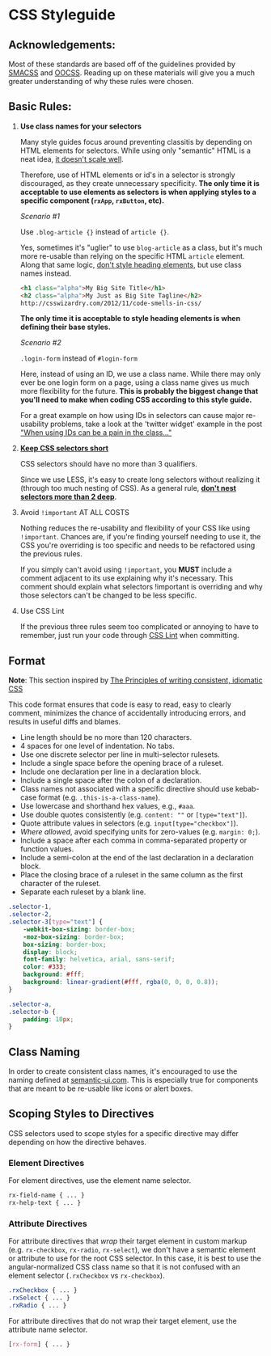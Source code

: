 # CSS Styleguide

## Acknowledgements:

Most of these standards are based off of the guidelines provided by [SMACSS](http://smacss.com/) 
and [OOCSS](http://coding.smashingmagazine.com/2011/12/12/an-introduction-to-object-oriented-css-oocss/). Reading up 
on these materials will give you a much greater understanding of why these rules were chosen.

## Basic Rules:

1. **Use class names for your selectors**

    Many style guides focus around preventing classitis by depending on HTML elements for selectors. While using only 
    "semantic" HTML is a neat idea, 
    [it doesn't scale well](http://www.stubbornella.org/content/2011/04/28/our-best-practices-are-killing-us/).

    Therefore, use of HTML elements or id's in a selector is strongly discouraged, as they create unnecessary 
    specificity. **The only time it is acceptable to use elements as selectors is when applying styles to a specific 
    component (`rxApp`, `rxButton`, etc).**

    *Scenario #1*

    Use `.blog-article {}` instead of `article {}`.

    Yes, sometimes it's "uglier" to use `blog-article` as a class, but it's much more re-usable than relying on the 
    specific HTML `article` element.  Along that same logic, 
    [don't style heading elements](http://www.stubbornella.org/content/2011/09/06/style-headings-using-html5-sections/),
    but use class names instead.

    ```html
    <h1 class="alpha">My Big Site Title</h1>
    <h2 class="alpha">My Just as Big Site Tagline</h2>
    http://csswizardry.com/2012/11/code-smells-in-css/
    ```

    **The only time it is acceptable to style heading elements is when defining their base styles.**

    *Scenario #2*

    `.login-form` instead of `#login-form`

    Here, instead of using an ID, we use a class name. While there may only ever be one login form on a page, using a 
    class name gives us much more flexibility for the future. **This is probably the biggest change that you'll need to 
    make when coding CSS according to this style guide.**

    For a great example on how using IDs in selectors can cause major re-usability problems, take a look at the 'twitter 
    widget' example in the post 
    ["When using IDs can be a pain in the class..."](http://csswizardry.com/2011/09/when-using-ids-can-be-a-pain-in-the-class/)

2. **[Keep CSS selectors short](http://csswizardry.com/2012/05/keep-your-css-selectors-short/)**

    CSS selectors should have no more than 3 qualifiers.

    Since we use LESS, it's easy to create long selectors without realizing it (through too much nesting of CSS).
    As a general rule, [**don't nest selectors more than 2 deep**](http://www.youtube.com/watch?v=GhX8iPcDSsI).

3. Avoid `!important` AT ALL COSTS

    Nothing reduces the re-usability and flexibility of your CSS like using `!important`. Chances are, if you're 
    finding yourself needing to use it, the CSS you're overriding is too specific and needs to be refactored using 
    the previous rules.

    If you simply can't avoid using `!important`, you **MUST** include a comment adjacent to its use explaining why 
    it's necessary. This comment should explain what selectors !important is overriding and why those selectors can't 
    be changed to be less specific.

4. Use CSS Lint

    If the previous three rules seem too complicated or annoying to have to remember, just run your code through 
    [CSS Lint](http://csslint.net/#warnings=display-property-grouping,duplicate-properties,empty-rules,known-properties,text-indent,vendor-prefix,fallback-colors,star-property-hack,underscore-property-hack,bulletproof-font-face,font-faces,duplicate-background-images,regex-selectors,universal-selector,unqualified-attributes,zero-units,overqualified-elements,shorthand,floats,font-sizes,ids,important,outline-none,qualified-headings,unique-headings) when committing.

## Format

**Note**: This section inspired by [The Principles of writing consistent, idiomatic CSS](https://github.com/necolas/idiomatic-css/blob/master/README.md#format)

This code format ensures that code is easy to read, easy to clearly comment, minimizes the chance of accidentally 
introducing errors, and results in useful diffs and blames.

* Line length should be no more than 120 characters.
* 4 spaces for one level of indentation. No tabs.
* Use one discrete selector per line in multi-selector rulesets.
* Include a single space before the opening brace of a ruleset.
* Include one declaration per line in a declaration block.
* Include a single space after the colon of a declaration.
* Class names not associated with a specific directive should use kebab-case format (e.g. `.this-is-a-class-name`).
* Use lowercase and shorthand hex values, e.g., `#aaa`.
* Use double quotes consistently (e.g. `content: ""` or `[type="text"]`).
* Quote attribute values in selectors (e.g. `input[type="checkbox"]`).
* _Where allowed_, avoid specifying units for zero-values (e.g. `margin: 0;`).
* Include a space after each comma in comma-separated property or function values.
* Include a semi-colon at the end of the last declaration in a declaration block.
* Place the closing brace of a ruleset in the same column as the first character of the ruleset.
* Separate each ruleset by a blank line.

```css
.selector-1,
.selector-2,
.selector-3[type="text"] {
    -webkit-box-sizing: border-box;
    -moz-box-sizing: border-box;
    box-sizing: border-box;
    display: block;
    font-family: helvetica, arial, sans-serif;
    color: #333;
    background: #fff;
    background: linear-gradient(#fff, rgba(0, 0, 0, 0.8));
}

.selector-a,
.selector-b {
    padding: 10px;
}
```

## Class Naming

In order to create consistent class names, it's encouraged to use the naming defined 
at [semantic-ui.com](http://semantic-ui.com). This is especially true for components that are meant to be re-usable 
like icons or alert boxes.

## Scoping Styles to Directives

CSS selectors used to scope styles for a specific directive may differ depending on how the directive behaves.

### Element Directives

For element directives, use the element name selector.

```css
rx-field-name { ... }
rx-help-text { ... }
```

### Attribute Directives

For attribute directives that *wrap* their target element in custom markup (e.g. `rx-checkbox`, `rx-radio`, 
`rx-select`), we don't have a semantic element or attribute to use for the root CSS selector.
In this case, it is best to use the angular-normalized CSS class name so that it is not confused with an element 
selector (`.rxCheckbox` vs `rx-checkbox`).

```css
.rxCheckbox { ... }
.rxSelect { ... }
.rxRadio { ... }
```

For attribute directives that do not wrap their target element, use the attribute name selector.

```css
[rx-form] { ... }
```
